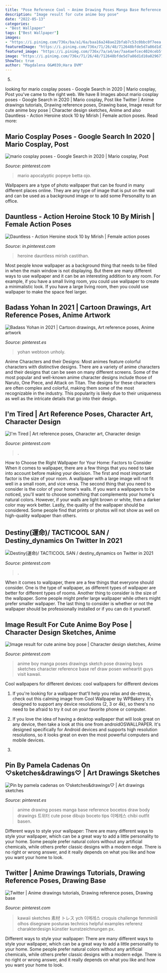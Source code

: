 ```yaml
---
title: "Pose Reference Cool ~ Anime Drawing Poses Manga Base Reference Bocetos Draw Body Drawings 트위터 Cute Pose Dibujo Boceto Tips 이메레스 Chibi Outfit Basen"
description: "Image result for cute anime boy pose"
date: "2022-05-13"
categories:
- "Best Wallpaper"
tags: ["Best Wallpaper"]
images:
- "https://i.pinimg.com/736x/ba/a1/6a/baa16a248ae22bfab7c53c0bbc0f7eea.jpg"
featuredImage: "https://i.pinimg.com/736x/71/26/48/712648bfde5d7a86d1d10a02967772bf.jpg"
featured_image: "https://i.pinimg.com/736x/7a/a4/ae/7aa4aefcec4024ceb5fbcb1b2c75f819.jpg"
image: "https://i.pinimg.com/736x/71/26/48/712648bfde5d7a86d1d10a02967772bf.jpg"
ShowToc: true
author: "Magdalena O&#039;Hara DVM"
---
```



5.

	

		
looking for mario cosplay poses - Google Search in 2020 | Mario cosplay, Post you've came to the right web. We have 8 Images about mario cosplay poses - Google Search in 2020 | Mario cosplay, Post like Twitter | Anime drawings tutorials, Drawing reference poses, Drawing base, Image result for cute anime boy pose | Character design sketches, Anime and also Dauntless - Action Heroine stock 10 by Mirish | Female action poses. Read more:
		
    
## Mario Cosplay Poses - Google Search In 2020 | Mario Cosplay, Post

<img loading=lazy src="https://i.pinimg.com/originals/9e/f7/7e/9ef77e2cc53d716a9b3ac6949ac2e9c1.png" onerror="this.onerror=null;this.src='https://tse4.mm.bing.net/th?id=OIP.nvd-LMU9cWqbOsaUmsLpwQHaLG&amp;pid=15.1';" alt="mario cosplay poses - Google Search in 2020 | Mario cosplay, Post">

_Source: pinterest.com_

>mario apocalyptic popeye betta ojo. 

	



Wallpapers are a type of photo wallpaper that can be found in many different places online. They are any type of image that is put on the wall and can be used as a background image or to add some Personality to an office.

    
## Dauntless - Action Heroine Stock 10 By Mirish | Female Action Poses

<img loading=lazy src="https://i.pinimg.com/736x/ba/a1/6a/baa16a248ae22bfab7c53c0bbc0f7eea.jpg" onerror="this.onerror=null;this.src='https://tse1.mm.bing.net/th?id=OIP.WSoy22Gg4g6s7oJH6H1jlQHaKN&amp;pid=15.1';" alt="Dauntless - Action Heroine stock 10 by Mirish | Female action poses">

_Source: in.pinterest.com_

>heroine dauntless mirish castithan. 

	

Most people know wallpaper as a background thing that needs to be filled in when the main window is not displaying. But there are many different ways to use wallpaper and it can be an interesting addition to any room. For example, if you have a small living room, you could use wallpaper to create a minimalistic look. If you have a large living room, then you could use wallpaper to make the space feel larger.

    
## Badass Yohan In 2021 | Cartoon Drawings, Art Reference Poses, Anime Artwork

<img loading=lazy src="https://i.pinimg.com/736x/fc/f2/63/fcf2632ae91cf1e62e0f30e82c45a560.jpg" onerror="this.onerror=null;this.src='https://tse3.mm.bing.net/th?id=OIP.Oxz6vOzvP1CRKW_TRvZpKAHaLH&amp;pid=15.1';" alt="Badass Yohan in 2021 | Cartoon drawings, Art reference poses, Anime artwork">

_Source: pinterest.es_

>yohan webtoon unholy. 

	

Anime Characters and their Designs: Most animes feature colorful characters with distinctive designs.
There are a variety of anime characters and their designs that can be seen on many different screens. Some of the most popular and well-known anime character designs include those of Naruto, One Piece, and Attack on Titan. The designs for these characters are often complex and colorful, making them some of the most recognizable in the industry. This popularity is likely due to their uniqueness as well as the intricate details that go into their design.

    
## I&#039;m Tired | Art Reference Poses, Character Art, Character Design

<img loading=lazy src="https://i.pinimg.com/736x/d0/d8/9d/d0d89d44eacc01440fa4308100b29022.jpg" onerror="this.onerror=null;this.src='https://tse3.mm.bing.net/th?id=OIP.sHM-Y3gpwf9a7nWxUzoC5AHaKU&amp;pid=15.1';" alt="I&#039;m Tired | Art reference poses, Character art, Character design">

_Source: pinterest.com_

>. 

	

How to Choose the Right Wallpaper for Your Home: Factors to Consider
When it comes to wallpaper, there are a few things that you need to take into account before making your decision. The first and most important factor is the size of your room. A wallpaper with a large image will not fit well in a small room, and vice versa. 
The second thing that you need to consider is the color of your home's walls. If you want a wallpapers to be noticed, you'll want to choose something that complements your home's natural colors. However, if your walls are light brown or white, then a darker color may work better. 
Lastly, the quality of the wallpaper should be considered. Some people find that prints or photos will not show as well on high-quality wallpaper than others.

    
## Destiny(運命)/ TACTICOOL SAN / Destiny_dynamics On Twitter In 2021

<img loading=lazy src="https://i.pinimg.com/736x/71/26/48/712648bfde5d7a86d1d10a02967772bf.jpg" onerror="this.onerror=null;this.src='https://tse2.mm.bing.net/th?id=OIP.Vls8VTgUYCPZadIfnNjU6QHaLF&amp;pid=15.1';" alt="Destiny(運命)/ TACTICOOL SAN / destiny_dynamics on Twitter in 2021">

_Source: pinterest.com_

>. 

	

When it comes to wallpaper, there are a few things that everyone should consider. One is the type of wallpaper, as different types of wallpaper are better for different types of rooms. Another thing to consider is the size of the wallpaper. Some people might prefer large wallpaper while others might prefer smaller wallpaper. The last thing to consider is whether or not the wallpaper should be professionally installed or if you can do it yourself.

    
## Image Result For Cute Anime Boy Pose | Character Design Sketches, Anime

<img loading=lazy src="https://i.pinimg.com/736x/49/d9/bb/49d9bbeaa3431c7bf19a29e8628d5265.jpg" onerror="this.onerror=null;this.src='https://tse4.mm.bing.net/th?id=OIP.uqepXoNgm9S9UwUI3UHGswHaMB&amp;pid=15.1';" alt="Image result for cute anime boy pose | Character design sketches, Anime">

_Source: pinterest.com_

>anime boy manga poses drawings sketch pose drawing boys sketches character reference base ref draw posen weheartit guys visit kawaii. 

	

Cool wallpapers for different devices:
cool wallpapers for different devices 

1. If you're looking for a wallpaper that'll help you relax and de-stress, check out this calming image from Cool Wallpaper by WPBakery. It's designed to support any device resolutions (2, 3 or 4k), so there's no need to be afraid to try it out on your favorite phone or computer.

2. If you love the idea of having a desktop wallpaper that will look great on any device, then take a look at this one from androidOSWALLPAPER. It's designed specifically for Android devices and supports high resolution resolutions, so it looks great on even the most powerful computers and mobile devices.

3.

    
## Pin By Pamela Cadenas On ♡sketches&amp;drawings♡ | Art Drawings Sketches

<img loading=lazy src="https://i.pinimg.com/736x/86/3f/01/863f010136fb36ad1a94b7c9363b2f18.jpg" onerror="this.onerror=null;this.src='https://tse1.mm.bing.net/th?id=OIP.VC8Fi8dFy1HV4truERbNOgHaNp&amp;pid=15.1';" alt="Pin by pamela cadenas on ♡sketches&amp;drawings♡ | Art drawings sketches">

_Source: pinterest.es_

>anime drawing poses manga base reference bocetos draw body drawings 트위터 cute pose dibujo boceto tips 이메레스 chibi outfit basen. 

	

Different ways to style your wallpaper:
There are many different ways to style your wallpaper, which can be a great way to add a little personality to your home. Some people prefer natural colors without any artificial chemicals, while others prefer classic designs with a modern edge. There is no right or wrong answer, and it really depends on what you like and how you want your home to look.

    
## Twitter | Anime Drawings Tutorials, Drawing Reference Poses, Drawing Base

<img loading=lazy src="https://i.pinimg.com/736x/7a/a4/ae/7aa4aefcec4024ceb5fbcb1b2c75f819.jpg" onerror="this.onerror=null;this.src='https://tse1.mm.bing.net/th?id=OIP.-lmHWix8yWguqU_iCkIX-gHaKl&amp;pid=15.1';" alt="Twitter | Anime drawings tutorials, Drawing reference poses, Drawing base">

_Source: pinterest.com_

>kawaii sketches 素材 トレス ych 이메레스 croquis challenge femminili olhos disegnare posturas technics helpful examples referenz charakterdesign künstler kunstzeichnungen px. 

	

Different ways to style your wallpaper:
There are many different ways to style your wallpaper, which can be a great way to add a little personality to your home. Some people prefer natural colors without any artificial chemicals, while others prefer classic designs with a modern edge. There is no right or wrong answer, and it really depends on what you like and how you want your home to look.

